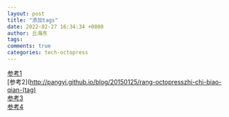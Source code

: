 ```yaml
---
layout: post
title: "添加tags"
date: 2022-02-27 16:34:34 +0800
author: 丘海东 
tags: 
comments: true
categories: tech-octopress
---
```


[参考1](http://www.aobosir.com/blog/2016/10/12/octopress-build-static-blog-site-add-tag-cloud-to-site-sidebar/)  
[参考2](http://pangyi.github.io/blog/20150125/rang-octopresszhi-chi-biao-qian-(tag)  
[参考3](https://blog.csdn.net/github_35160620/article/details/52793772?utm_medium=distribute.pc_aggpage_search_result.none-task-blog-2~aggregatepage~first_rank_ecpm_v1~rank_v31_ecpm-22-52793772.pc_agg_new_rank&utm_term=atom+%E4%BE%A7%E8%BE%B9%E6%A0%8F&spm=1000.2123.3001.4430)  
[参考4](https://www.jianshu.com/p/fe0e089a985c)  

